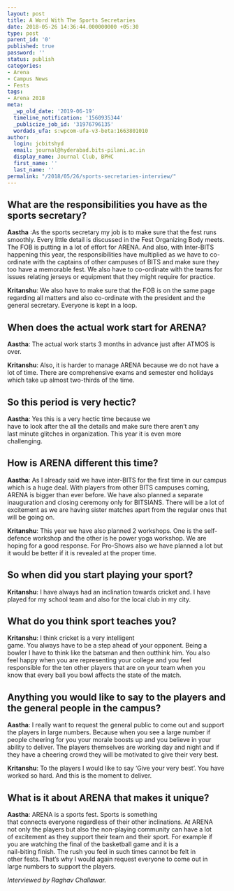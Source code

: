 ```yaml
---
layout: post
title: A Word With The Sports Secretaries
date: 2018-05-26 14:36:44.000000000 +05:30
type: post
parent_id: '0'
published: true
password: ''
status: publish
categories:
- Arena
- Campus News
- Fests
tags:
- Arena 2018
meta:
  _wp_old_date: '2019-06-19'
  timeline_notification: '1560935344'
  _publicize_job_id: '31976796135'
  wordads_ufa: s:wpcom-ufa-v3-beta:1663801010
author:
  login: jcbitshyd
  email: journal@hyderabad.bits-pilani.ac.in
  display_name: Journal Club, BPHC
  first_name: ''
  last_name: ''
permalink: "/2018/05/26/sports-secretaries-interview/"
---
```

<p><!-- wp:heading --></p>
<h2>What are the responsibilities you have as the sports secretary?</h2>
<p><!-- /wp:heading --></p>
<p><!-- wp:paragraph --></p>
<p><strong>Aastha</strong>  :As the sports secretary my job is to make  sure that the fest runs smoothly. Every little detail is discussed in  the Fest Organizing Body meets. The FOB is putting in a lot of effort  for ARENA. And also, with Inter-BITS happening this year, the  responsibilities have multiplied as we have to co-ordinate with the  captains of other campuses of BITS and make sure they too have a  memorable fest. We also have to co-ordinate with the teams for issues  relating jerseys or equipment that they might require for practice. </p>
<p><!-- /wp:paragraph --></p>
<p><!-- wp:paragraph --></p>
<p><strong>Kritanshu</strong>: We also have to make sure that the FOB is on  the same page regarding all matters and also co-ordinate with the  president and the general secretary. Everyone is kept in a loop.</p>
<p><!-- /wp:paragraph --></p>
<p><!-- wp:heading --></p>
<h2><a href="https://github.com/journal-club/wiki-data/blob/master/news/fests/arena-18/sports-sec-interview.md#when-does-the-actual-work-start-for-arena"></a></h2>
<p><!-- /wp:heading --></p>
<p><!-- wp:heading --></p>
<h2>When does the actual work start for ARENA?</h2>
<p><!-- /wp:heading --></p>
<p><!-- wp:paragraph --></p>
<p><strong>Aastha</strong>: The actual work starts 3 months in advance just after ATMOS is over. </p>
<p><!-- /wp:paragraph --></p>
<p><!-- wp:paragraph --></p>
<p><strong>Kritanshu</strong>: Also, it is harder to manage ARENA because  we do not have a lot of time. There are comprehensive exams and semester  end holidays which take up almost two-thirds of the time.</p>
<p><!-- /wp:paragraph --></p>
<p><!-- wp:heading --></p>
<h2><a href="https://github.com/journal-club/wiki-data/blob/master/news/fests/arena-18/sports-sec-interview.md#so-this-period-is-very-hectic"></a></h2>
<p><!-- /wp:heading --></p>
<p><!-- wp:heading --></p>
<h2>So this period is very hectic?</h2>
<p><!-- /wp:heading --></p>
<p><!-- wp:paragraph --></p>
<p><strong>Aastha</strong>: Yes this is a very hectic time because we<br />
have to look after the all the details and make sure there aren’t any<br />
last minute glitches in organization. This year it is even more<br />
challenging.</p>
<p><!-- /wp:paragraph --></p>
<p><!-- wp:heading --></p>
<h2><a href="https://github.com/journal-club/wiki-data/blob/master/news/fests/arena-18/sports-sec-interview.md#how-is-arena-different-this-time"></a></h2>
<p><!-- /wp:heading --></p>
<p><!-- wp:heading --></p>
<h2>How is ARENA different this time?</h2>
<p><!-- /wp:heading --></p>
<p><!-- wp:paragraph --></p>
<p><strong>Aastha</strong>: As I already said we have inter-BITS for the  first time in our campus which is a huge deal. With players from other  BITS campuses coming, ARENA is bigger than ever before. We have also  planned a separate inauguration and closing ceremony only for BITSIANS.  There will be a lot of excitement as we are having sister matches apart  from the regular ones that will be going on. </p>
<p><!-- /wp:paragraph --></p>
<p><!-- wp:paragraph --></p>
<p><strong>Kritanshu</strong>: This year we have also planned 2 workshops.  One is the self-defence workshop and the other is he power yoga  workshop. We are hoping for a good response. For Pro-Shows also we have  planned a lot but it would be better if it is revealed at the proper  time.</p>
<p><!-- /wp:paragraph --></p>
<p><!-- wp:heading --></p>
<h2><a href="https://github.com/journal-club/wiki-data/blob/master/news/fests/arena-18/sports-sec-interview.md#so-when-did-you-start-playing-your-sport"></a></h2>
<p><!-- /wp:heading --></p>
<p><!-- wp:heading --></p>
<h2>So when did you start playing your sport?</h2>
<p><!-- /wp:heading --></p>
<p><!-- wp:paragraph --></p>
<p><strong>Kritanshu</strong>: I have always had an inclination towards cricket and. I have played for my school team and also for the local club in my city.</p>
<p><!-- /wp:paragraph --></p>
<p><!-- wp:heading --></p>
<h2><a href="https://github.com/journal-club/wiki-data/blob/master/news/fests/arena-18/sports-sec-interview.md#what-do-you-think-sport-teaches-you"></a></h2>
<p><!-- /wp:heading --></p>
<p><!-- wp:heading --></p>
<h2>What do you think sport teaches you?</h2>
<p><!-- /wp:heading --></p>
<p><!-- wp:paragraph --></p>
<p><strong>Kritanshu</strong>: I think cricket is a very intelligent<br />
game. You always have to be a step ahead of your opponent. Being a<br />
bowler I have to think like the batsman and then outthink him. You also<br />
feel happy when you are representing your college and you feel<br />
responsible for the ten other players that are on your team when you<br />
know that every ball you bowl affects the state of the match.</p>
<p><!-- /wp:paragraph --></p>
<p><!-- wp:heading --></p>
<h2><a href="https://github.com/journal-club/wiki-data/blob/master/news/fests/arena-18/sports-sec-interview.md#anything-you-would-like-to-say-to-the-players-and-the-general-people-in-the-campus"></a></h2>
<p><!-- /wp:heading --></p>
<p><!-- wp:heading --></p>
<h2>Anything you would like to say to the players and the general people in the campus?</h2>
<p><!-- /wp:heading --></p>
<p><!-- wp:paragraph --></p>
<p><strong>Aastha</strong>: I really want to request the general public  to come out and support the players in large numbers. Because when you  see a large number if people cheering for you your morale boosts up and  you believe in your ability to deliver. The players themselves are  working day and night and if they have a cheering crowd they will be  motivated to give their very best. </p>
<p><!-- /wp:paragraph --></p>
<p><!-- wp:paragraph --></p>
<p><strong>Kritanshu</strong>: To the players I would like to say ‘Give your very best’. You have worked so hard. And this is the moment to deliver.</p>
<p><!-- /wp:paragraph --></p>
<p><!-- wp:heading --></p>
<h2><a href="https://github.com/journal-club/wiki-data/blob/master/news/fests/arena-18/sports-sec-interview.md#what-is-it-about-arena-that-makes-it-unique"></a></h2>
<p><!-- /wp:heading --></p>
<p><!-- wp:heading --></p>
<h2>What is it about ARENA that makes it unique?</h2>
<p><!-- /wp:heading --></p>
<p><!-- wp:paragraph --></p>
<p><strong>Aastha</strong>: ARENA is a sports fest. Sports is something<br />
that connects everyone regardless of their other inclinations. At ARENA<br />
not only the players but also the non-playing community can have a lot<br />
of excitement as they support their team and their sport. For example if<br />
 you are watching the final of the basketball game and it is a<br />
nail-biting finish. The rush you feel in such times cannot be felt in<br />
other fests. That’s why I would again request everyone to come out in<br />
large numbers to support the players.</p>
<p><!-- /wp:paragraph --></p>
<p><!-- wp:paragraph --></p>
<p><em>Interviewed by Raghav Challawar.</em></p>
<p><!-- /wp:paragraph --></p>
